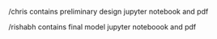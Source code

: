 /chris
contains preliminary design jupyter notebook and pdf 

/rishabh
contains final model jupyter noteboook and pdf
